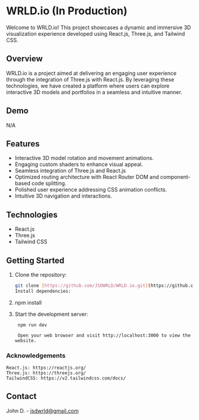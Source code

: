 # WRLD.io (In Production)

Welcome to WRLD.io! This project showcases a dynamic and immersive 3D visualization experience developed using React.js, Three.js, and Tailwind CSS.

## Overview

WRLD.io is a project aimed at delivering an engaging user experience through the integration of Three.js with React.js. By leveraging these technologies, we have created a platform where users can explore interactive 3D models and portfolios in a seamless and intuitive manner.

## Demo
N/A

## Features

* Interactive 3D model rotation and movement animations.
* Engaging custom shaders to enhance visual appeal.
* Seamless integration of Three.js and React.js
* Optimized routing architecture with React Router DOM and component-based code splitting.
* Polished user experience addressing CSS animation conflicts.
* Intuitive 3D navigation and interactions.

## Technologies

* React.js
* Three.js
* Tailwind CSS

## Getting Started

1. Clone the repository:
   ```bash
   git clone [https://github.com/JSDWRLD/WRLD.io.git](https://github.com/JSDWRLD/WRLD.io.git)
   Install dependencies:

2. npm install

3. Start the development server:
   ```
    npm run dev

    Open your web browser and visit http://localhost:3000 to view the website.

### Acknowledgements

    React.js: https://reactjs.org/
    Three.js: https://threejs.org/
    TailwindCSS: https://v2.tailwindcss.com/docs/

## Contact
John D. - jsdwrld@gmail.com
